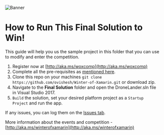 ![Banner](../Preperation/Images/banner.png)

# How to Run This Final Solution to Win! #

This guide will help you us the sample project in this folder that you can use to modify and enter the competition.

1. Register now at [http://aka.ms/woxcomp](http://aka.ms/woxcomp)
2. Complete all the pre-requisites as [mentioned here](../Preperation/README.md).
3. Clone this repo on your machines `git clone https://github.com/ovishesh/Winter-of-Xamarin.git` or download zip.
4. Navigate to the **Final Solution** folder and open the DroneLander.sln file in Visual Studio 2017.
5. `Build` the solution, set your desired platform project as a `Startup Project` and run the app.

If any issues, you can log them on the [Issues tab](https://github.com/ovishesh/Winter-of-Xamarin/issues).

More information about the events and competition - [http://aka.ms/winterofxamarin](http://aka.ms/winterofxamarin)